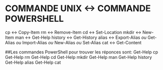 # COMMANDE UNIX <-> COMMANDE POWERSHELL

cp <-> Copy-Item
rm <-> Remove-Item
cd <-> Set-Location
mkdir <-> New-Item 
man <-> Get-Help
history <-> Get-History
alias <-> Export-Alias _ou_ Get-Alias _ou_ Import-Alias _ou_ New-Alias _ou_ Set-Alias 
cat <-> Get-Content

##Les commandes PowerShell pour trouver les réponces sont:
Get-Help cp
Get-Help rm
Get-Help cd
Get-Help mkdir
Get-Help man
Get-Help history
Get-Help alias
Get-Help cat
